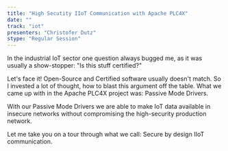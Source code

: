 ```yaml
---
title: "High Secutity IIoT Communication with Apache PLC4X"
date: "" 
track: "iot"
presenters: "Christofer Dutz"
stype: "Regular Session"
---
```

In the industrial IoT sector one question always bugged me, as it was usually a show-stopper: "Is this stuff certified?" 
 

 Let's face it! Open-Source and Certified software usually doesn't match. So I invested a lot of thought, how to blast this argument off the table. What we came up with in the Apache PLC4X project was: Passive Mode Drivers.
 

 With our Passive Mode Drivers we are able to make IoT data available in insecure networks without compromising the high-security production network. 
 

 Let me take you on a tour through what we call: Secure by design IIoT communication.